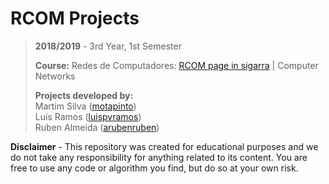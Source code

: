 # RCOM Projects

> **2018/2019** - 3rd Year, 1st Semester
>
> **Course:** Redes de Computadores: [RCOM page in sigarra](https://sigarra.up.pt/feup/pt/ucurr_geral.ficha_uc_view?pv_ocorrencia_id=436445) | Computer Networks
>
> **Projects developed by:**\
> Martim Silva ([motapinto](https://github.com/motapinto))\
> Luís Ramos ([luispvramos](https://github.com/))\
> Ruben Almeida ([arubenruben](https://github.com/arubenruben))


**Disclaimer** - This repository was created for educational purposes and we do not take any responsibility for anything related to its content. You are free to use any code or algorithm you find, but do so at your own risk.
